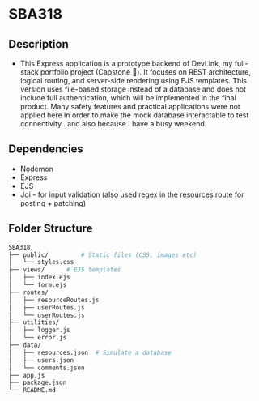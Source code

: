 # SBA318

## Description

- This Express application is a prototype backend of DevLink, my full-stack portfolio project (Capstone 🎉). It focuses on REST architecture, logical routing, and server-side rendering using EJS templates. This version uses file-based storage instead of a database and does not include full authentication, which will be implemented in the final product. Many safety features and practical applications were not applied here in order to make the mock database interactable to test connectivity...and also because I have a busy weekend.

## Dependencies

- Nodemon
- Express
- EJS
- Joi - for input validation (also used regex in the resources route for posting + patching)

## Folder Structure

```bash
SBA318
├── public/         # Static files (CSS, images etc)
│   └── styles.css
├── views/      # EJS templates
│   ├── index.ejs
│   └── form.ejs
├── routes/
│   ├── resourceRoutes.js
│   ├── userRoutes.js
│   └── userRoutes.js
├── utilities/
│   ├── logger.js
│   └── error.js
├── data/
│   ├── resources.json  # Simulate a database
│   ├── users.json
│   └── comments.json
├── app.js
├── package.json
└── README.md
```
